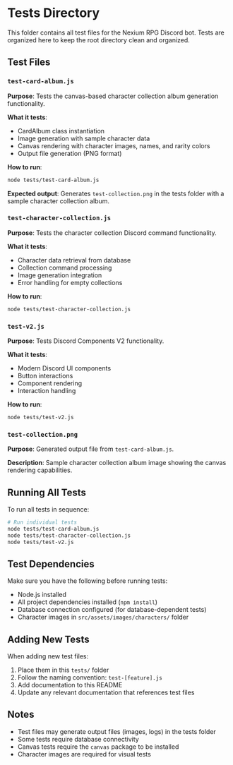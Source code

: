 # Tests Directory

This folder contains all test files for the Nexium RPG Discord bot. Tests are organized here to keep the root directory clean and organized.

## Test Files

### `test-card-album.js`
**Purpose**: Tests the canvas-based character collection album generation functionality.

**What it tests**:
- CardAlbum class instantiation
- Image generation with sample character data
- Canvas rendering with character images, names, and rarity colors
- Output file generation (PNG format)

**How to run**:
```bash
node tests/test-card-album.js
```

**Expected output**: Generates `test-collection.png` in the tests folder with a sample character collection album.

### `test-character-collection.js`
**Purpose**: Tests the character collection Discord command functionality.

**What it tests**:
- Character data retrieval from database
- Collection command processing
- Image generation integration
- Error handling for empty collections

**How to run**:
```bash
node tests/test-character-collection.js
```

### `test-v2.js`
**Purpose**: Tests Discord Components V2 functionality.

**What it tests**:
- Modern Discord UI components
- Button interactions
- Component rendering
- Interaction handling

**How to run**:
```bash
node tests/test-v2.js
```

### `test-collection.png`
**Purpose**: Generated output file from `test-card-album.js`.

**Description**: Sample character collection album image showing the canvas rendering capabilities.

## Running All Tests

To run all tests in sequence:
```bash
# Run individual tests
node tests/test-card-album.js
node tests/test-character-collection.js
node tests/test-v2.js
```

## Test Dependencies

Make sure you have the following before running tests:
- Node.js installed
- All project dependencies installed (`npm install`)
- Database connection configured (for database-dependent tests)
- Character images in `src/assets/images/characters/` folder

## Adding New Tests

When adding new test files:
1. Place them in this `tests/` folder
2. Follow the naming convention: `test-[feature].js`
3. Add documentation to this README
4. Update any relevant documentation that references test files

## Notes

- Test files may generate output files (images, logs) in the tests folder
- Some tests require database connectivity
- Canvas tests require the `canvas` package to be installed
- Character images are required for visual tests
